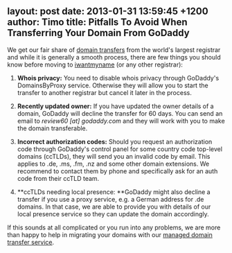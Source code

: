 layout: post
date: 2013-01-31 13:59:45 +1200
author: Timo
title: Pitfalls To Avoid When Transferring Your Domain From GoDaddy
----

We get our fair share of [domain transfers](https://iwantmyname.com/domains/domain-transfer) from the world's largest registrar and while it is generally a smooth process, there are few things you should know before moving to [iwantmyname](https://iwantmyname.com) (or any other registrar):

1.  **Whois privacy:** You need to disable whois privacy through GoDaddy's DomainsByProxy service. Otherwise they will allow you to start the transfer to another registrar but cancel it later in the process.

2.  **Recently updated owner:** If you have updated the owner details of a domain, GoDaddy will decline the transfer for 60 days. You can send an email to _review60 [at] godaddy.com_ and they will work with you to make the domain transferable.

3.  **Incorrect authorization codes:** Should you request an authorization code through GoDaddy's control panel for some country code top-level domains (ccTLDs), they will send you an invalid code by email. This applies to .de, .ms, .fm, .nz and some other domain extensions. We recommend to contact them by phone and specifically ask for an auth code from their ccTLD team.

4.  **ccTLDs needing local presence: **GoDaddy might also decline a transfer if you use a proxy service, e.g. a German address for .de domains. In that case, we are able to provide you with details of our local presence service so they can update the domain accordingly.

If this sounds at all complicated or you run into any problems, we are more than happy to help in migrating your domains with our [managed domain transfer service](https://iwantmyname.com/transferservice).
